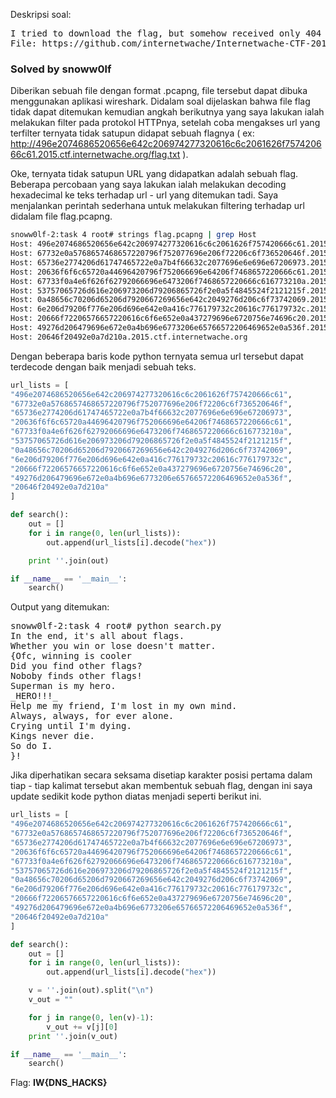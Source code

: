 Deskripsi soal:
<pre>
I tried to download the flag, but somehow received only 404 errors :(
File: https://github.com/internetwache/Internetwache-CTF-2016/tree/master/tasks/misc80/task
</pre>

<h3>Solved by snoww0lf</h3>

Diberikan sebuah file dengan format .pcapng, file tersebut dapat dibuka menggunakan aplikasi wireshark. Didalam soal dijelaskan bahwa file flag tidak dapat ditemukan kemudian angkah berikutnya yang saya lakukan ialah melakukan filter pada protokol HTTPnya, setelah coba mengakses url yang terfilter ternyata tidak satupun didapat sebuah flagnya ( ex: http://496e2074686520656e642c206974277320616c6c2061626f757420666c61.2015.ctf.internetwache.org/flag.txt ).

Oke, ternyata tidak satupun URL yang didapatkan adalah sebuah flag. Beberapa percobaan yang saya lakukan ialah melakukan decoding hexadecimal ke teks terhadap url - url yang ditemukan tadi. Saya menjalankan perintah sederhana untuk melakukan filtering terhadap url didalam file flag.pcapng.


```bash
snoww0lf-2:task 4 root# strings flag.pcapng | grep Host
Host: 496e2074686520656e642c206974277320616c6c2061626f757420666c61.2015.ctf.internetwache.org
Host: 67732e0a5768657468657220796f752077696e206f72206c6f736520646f.2015.ctf.internetwache.org
Host: 65736e2774206d61747465722e0a7b4f66632c2077696e6e696e67206973.2015.ctf.internetwache.org
Host: 20636f6f6c65720a44696420796f752066696e64206f7468657220666c61.2015.ctf.internetwache.org
Host: 67733f0a4e6f626f62792066696e6473206f7468657220666c616773210a.2015.ctf.internetwache.org
Host: 53757065726d616e206973206d79206865726f2e0a5f4845524f2121215f.2015.ctf.internetwache.org
Host: 0a48656c70206d65206d7920667269656e642c2049276d206c6f73742069.2015.ctf.internetwache.org
Host: 6e206d79206f776e206d696e642e0a416c776179732c20616c776179732c.2015.ctf.internetwache.org
Host: 20666f72206576657220616c6f6e652e0a437279696e6720756e74696c20.2015.ctf.internetwache.org
Host: 49276d206479696e672e0a4b696e6773206e65766572206469652e0a536f.2015.ctf.internetwache.org
Host: 20646f20492e0a7d210a.2015.ctf.internetwache.org
```
Dengan beberapa baris kode python ternyata semua url tersebut dapat terdecode dengan baik menjadi sebuah teks.

```python
url_lists = [
"496e2074686520656e642c206974277320616c6c2061626f757420666c61",
"67732e0a5768657468657220796f752077696e206f72206c6f736520646f",
"65736e2774206d61747465722e0a7b4f66632c2077696e6e696e67206973",
"20636f6f6c65720a44696420796f752066696e64206f7468657220666c61",
"67733f0a4e6f626f62792066696e6473206f7468657220666c616773210a",
"53757065726d616e206973206d79206865726f2e0a5f4845524f2121215f",
"0a48656c70206d65206d7920667269656e642c2049276d206c6f73742069",
"6e206d79206f776e206d696e642e0a416c776179732c20616c776179732c",
"20666f72206576657220616c6f6e652e0a437279696e6720756e74696c20",
"49276d206479696e672e0a4b696e6773206e65766572206469652e0a536f",
"20646f20492e0a7d210a"
]

def search():
	out = []
	for i in range(0, len(url_lists)):
		out.append(url_lists[i].decode("hex"))

	print ''.join(out)

if __name__ == '__main__':
	search()
```

Output yang ditemukan: 

<pre>
snoww0lf-2:task 4 root# python search.py 
In the end, it's all about flags.
Whether you win or lose doesn't matter.
{Ofc, winning is cooler
Did you find other flags?
Noboby finds other flags!
Superman is my hero.
_HERO!!!_
Help me my friend, I'm lost in my own mind.
Always, always, for ever alone.
Crying until I'm dying.
Kings never die.
So do I.
}!
</pre>

Jika diperhatikan secara seksama disetiap karakter posisi pertama dalam tiap - tiap kalimat tersebut akan membentuk sebuah flag, dengan ini saya update sedikit kode python diatas menjadi seperti berikut ini.

```python
url_lists = [
"496e2074686520656e642c206974277320616c6c2061626f757420666c61",
"67732e0a5768657468657220796f752077696e206f72206c6f736520646f",
"65736e2774206d61747465722e0a7b4f66632c2077696e6e696e67206973",
"20636f6f6c65720a44696420796f752066696e64206f7468657220666c61",
"67733f0a4e6f626f62792066696e6473206f7468657220666c616773210a",
"53757065726d616e206973206d79206865726f2e0a5f4845524f2121215f",
"0a48656c70206d65206d7920667269656e642c2049276d206c6f73742069",
"6e206d79206f776e206d696e642e0a416c776179732c20616c776179732c",
"20666f72206576657220616c6f6e652e0a437279696e6720756e74696c20",
"49276d206479696e672e0a4b696e6773206e65766572206469652e0a536f",
"20646f20492e0a7d210a"
]

def search():
	out = []
	for i in range(0, len(url_lists)):
		out.append(url_lists[i].decode("hex"))

	v = ''.join(out).split("\n")
	v_out = ""

	for j in range(0, len(v)-1):
		v_out += v[j][0]
	print ''.join(v_out)

if __name__ == '__main__':
	search()
```

Flag: <b>IW{DNS_HACKS}</b>
